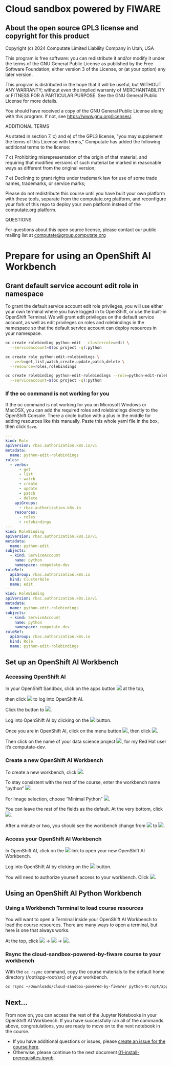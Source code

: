 # Cloud sandbox powered by FIWARE

## About the open source GPL3 license and copyright for this product

Copyright (c) 2024 Computate Limited Liability Company in Utah, USA

This program is free software: you can redistribute it and/or modify
it under the terms of the GNU General Public License as published by
the Free Software Foundation, either version 3 of the License, or
(at your option) any later version.

This program is distributed in the hope that it will be useful,
but WITHOUT ANY WARRANTY; without even the implied warranty of
MERCHANTABILITY or FITNESS FOR A PARTICULAR PURPOSE.  See the
GNU General Public License for more details.

You should have received a copy of the GNU General Public License
along with this program.  If not, see <https://www.gnu.org/licenses/>.

ADDITIONAL TERMS

As stated in section 7. c) and e) of the GPL3 license, 
"you may supplement the terms of this License with terms," 
Computate has added the following additional terms to the license: 

  7 c) Prohibiting misrepresentation of the origin of that material, and
    requiring that modified versions of such material be marked in
    reasonable ways as different from the original version;

  7 e) Declining to grant rights under trademark law for use of some
    trade names, trademarks, or service marks;

Please do not redistribute this course until you have built your own platform with these tools, 
separate from the computate.org platform, and reconfigure your fork of this repo to deploy 
your own platform instead of the computate.org platform. 

QUESTIONS

For questions about this open source license, please contact our public mailing list at computate@group.computate.org

# Prepare for using an OpenShift AI Workbench

## Grant default service account edit role in namespace

To grant the default service account edit role privileges, you will use
either your own terminal where you have logged in to OpenShift, or use
the built-in OpenShift Terminal. We will grant edit privileges on the
default service account, as well as edit privileges on roles and
rolebindings in the namespace so that the default service account can
deploy resources in your namespace.



```bash
oc create rolebinding python-edit --clusterrole=edit \
  --serviceaccount=$(oc project -q):python

oc create role python-edit-rolebindings \
  --verb=get,list,watch,create,update,patch,delete \
  --resource=roles,rolebindings

oc create rolebinding python-edit-rolebindings --role=python-edit-rolebindings \
  --serviceaccount=$(oc project -q):python
```

### If the oc command is not working for you

If the oc command is not working for you on Microsoft Windows or MacOSX, 
you can add the required roles and rolebindings directly to the OpenShift Console. 
There a circle button with a plus in the middle for adding resources like this manually. 
Paste this whole yaml file in the box, then click `Save`. 

```yaml
---
kind: Role
apiVersion: rbac.authorization.k8s.io/v1
metadata:
  name: python-edit-rolebindings
rules:
  - verbs:
      - get
      - list
      - watch
      - create
      - update
      - patch
      - delete
    apiGroups:
      - rbac.authorization.k8s.io
    resources:
      - roles
      - rolebindings
---
kind: RoleBinding
apiVersion: rbac.authorization.k8s.io/v1
metadata:
  name: python-edit
subjects:
  - kind: ServiceAccount
    name: python
    namespace: computate-dev
roleRef:
  apiGroup: rbac.authorization.k8s.io
  kind: ClusterRole
  name: edit
---
kind: RoleBinding
apiVersion: rbac.authorization.k8s.io/v1
metadata:
  name: python-edit-rolebindings
subjects:
  - kind: ServiceAccount
    name: python
    namespace: computate-dev
roleRef:
  apiGroup: rbac.authorization.k8s.io
  kind: Role
  name: python-edit-rolebindings
```

## Set up an OpenShift AI Workbench

### Accessing OpenShift AI

In your OpenShift Sandbox, click on the apps button
<img src="pictures/100002010000003000000024AAAC041571052865.png" />
at the top,

then click
<img src="pictures/open-openshift-ai.png" />
to log into OpenShift AI.

Click the button to
<img src="pictures/10000201000000A000000020B028AB197DEBE3A3.png" />.

Log into OpenShift AI by clicking on the
<img src="pictures/100002010000006C0000001DABF5B58FF6B1D253.png" />
button.

Once you are in OpenShift AI, click on the menu button
<img src="pictures/100002010000002E000000216426608B65255A13.png" />,
then click
<img src="pictures/10000201000000B200000027F58611BB363F3154.png" />.

Then click on the name of your data science project
<img src="pictures/100002010000008F00000034E5BB257B3DE6397F.png" />,
for my Red Hat user it’s computate-dev.


### Create a new OpenShift AI Workbench

To create a new workbench, click
<img src="pictures/100002010000009100000021A1D82C0B6349F1C3.png" />.

To stay consistent with the rest of the course, enter the workbench name
“python”
<img src="pictures/1000020100000043000000446EA181997A7346B6.png" />.

For Image selection, choose “Minimal Python”
<img src="pictures/100002010000007B0000003FA29A900E8890D587.png" />.

You can leave the rest of the fields as the default. At the very bottom,
click
<img src="pictures/1000020100000091000000211148800178F97C50.png" />.

After a minute or two, you should see the workbench change from
<img src="pictures/10000201000000460000002FDF0FBBBC61A6E1C5.png" />
to
<img src="pictures/100002010000003A00000030BD8223197D20CCFD.png" />.


### Access your OpenShift AI Workbench

In OpenShift AI, click on the
<img src="pictures/100002010000004200000023E46306A5CE3ADC98.png" />
link to open your new OpenShift AI Workbench.

Log into OpenShift AI by clicking on the
<img src="pictures/100002010000006C0000001DABF5B58FF6B1D253.png" />
button.

You will need to authorize yourself access to your workbench. Click
<img src="pictures/10000201000000CD0000001AA11D3D36B96FAA42.png" />.

## Using an OpenShift AI Python Workbench

### Using a Workbench Terminal to load course resources

You will want to open a Terminal inside your OpenShift AI Workbench to
load the course resources. There are many ways to open a terminal, but
here is one that always works.

At the top, click
<img src="pictures/100002010000002300000017A7751A2F8CB5671D.png" />
→
<img src="pictures/100002010000002800000016B63989EE943480F7.png" />
→
<img src="pictures/100002010000004D00000018604E6A830090C94F.png" />.


### Rsync the cloud-sandbox-powered-by-fiware course to your workbench

With the `oc rsync` command, copy the course materials to the default home directory
(/opt/app-root/src) of your workbench.

```bash
oc rsync ~/Downloads/cloud-sandbox-powered-by-fiware/ python-0:/opt/app-root/src/cloud-sandbox-powered-by-fiware/
```

## Next...
From now on, you can access the rest of the Jupyter Notebooks in your OpenShift AI Workbench. 
If you have successfully ran all of the commands above, congratulations, you are ready to move on to the next notebook in the course. 

- If you have additional questions or issues, please [create an issue for the course here](https://github.com/computate-org/computate/issues). 
- Otherwise, please continue to the next document [01-install-prerequisites.ipynb](02-install-prerequisites.ipynb). 
